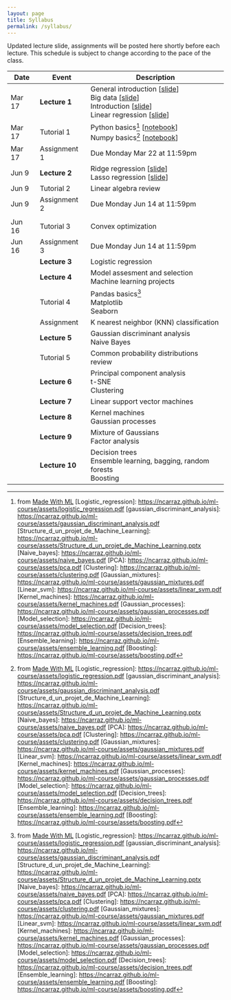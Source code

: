 ```yaml
---
layout: page
title: Syllabus
permalink: /syllabus/
---
```


Updated lecture slide, assignments will be posted here shortly before each lecture. This schedule is subject to change according to the pace of the class.

| Date        | Event      | Description |
| ----------- | ----------- | ----------- |
| Mar 17 | <strong><b>Lecture 1</b> </strong>      |  General introduction [[slide][Introduction_au_machine_learning]] <br/> Big data [[slide][BIG_Data]] <br/>Introduction [[slide][Introduction]] <br/> Linear regression [[slide][Linear_regression]] |
| Mar 17 | Tutorial 1      |  Python basics[^1]  [[notebook][02_Python]]  <br/> Numpy basics[^1]  [[notebook][03_NumPy]]|
| Mar 17 | Assignment 1     |  Due Monday Mar 22 at 11:59pm|
|  Jun 9| <strong><b>Lecture 2 </b></strong>        |  Ridge regression [[slide][Ridge_regression]] <br/> Lasso regression [[slide][Lasso_regression]]|
| Jun 9| Tutorial 2      |  Linear algebra review |
| Jun 9| Assignment 2      |  Due Monday Jun 14 at 11:59pm |
 <!---[[slide][Logistic_regression]] -->| 
| Jun 16| Tutorial 3      |  Convex optimization|
| Jun 16| Assignment 3      |  Due Monday Jun 14 at 11:59pm |
|  | <strong><b>Lecture 3 </b></strong>        |  Logistic regression 
|  | <strong><b>Lecture 4 </b></strong>        |  Model assesment and selection <!---[[slide][Model_selection]] --> <br/> Machine learning projects <!---[[slide][Structure_d_un_projet_de_Machine_Learning]] -->| 
| | Tutorial 4      |  Pandas basics[^1] <!--- [[notebook][Pandas]] --><br/> Matplotlib <br/> Seaborn|
|  | Assignment       | K nearest neighbor (KNN) classification|
|  | <strong><b>Lecture 5 </b></strong>        |  Gaussian discriminant analysis <!---[[slide][gaussian_discriminant_analysis]]--> <br/> Naive Bayes <!---[[slide][Naive_bayes]] -->| 
| | Tutorial 5      |  Common probability distributions review|
|  | <strong><b>Lecture 6 </b></strong>        |  Principal component analysis <!---[[slide][PCA]]--> <br/> t-SNE  <br/> Clustering <!---[[slide][Clustering]]-->| 
|  | <strong><b>Lecture 7 </b></strong>       |  Linear support vector machines <!---[[slide][Linear_svm]]-->| 
|  | <strong><b>Lecture 8 </b></strong>        |  Kernel machines <!---[[slide][Kernel_machines]]--><br/> Gaussian processes <!---[[slide][Gaussian_processes]] -->| 
|  | <strong><b>Lecture 9 </b></strong>        |  Mixture of Gaussians <!---[[slide][Gaussian_mixtures]]--> <br/> Factor analysis|
|  | <strong><b>Lecture 10 </b></strong>        |  Decision trees <!---[[slide][Decision_trees]]--> <br/> Ensemble learning, bagging, random forests<!--- [[slide][Ensemble_learning]] --> <br/> Boosting <!---[[slide][Boosting]]-->|


[Introduction_au_machine_learning]: https://ncarraz.github.io/ml-course/assets/Introduction_au_machine_learning.pptx
[BIG_Data]: https://ncarraz.github.io/ml-course/assets/BIG_Data.pptx
[Introduction]: https://ncarraz.github.io/ml-course/assets/ML_introduction.pdf
[Linear_regression]: https://ncarraz.github.io/ml-course/assets/linear_regression.pdf
[02_Python]: https://colab.research.google.com/github/GokuMohandas/madewithml/blob/main/notebooks/02_Python.ipynb
[03_NumPy]: https://colab.research.google.com/github/GokuMohandas/madewithml/blob/main/notebooks/03_NumPy.ipynb
[Pandas]:https://madewithml.com/courses/basics/pandas/
[Ridge_regression]: https://ncarraz.github.io/ml-course/assets/ridge.pdf
[Lasso_regression]: https://ncarraz.github.io/ml-course/assets/lasso.pdf
[^1]: from [Made With ML](https://madewithml.com)
[Logistic_regression]: https://ncarraz.github.io/ml-course/assets/logistic_regression.pdf
[gaussian_discriminant_analysis]: https://ncarraz.github.io/ml-course/assets/gaussian_discriminant_analysis.pdf
[Structure_d_un_projet_de_Machine_Learning]: https://ncarraz.github.io/ml-course/assets/Structure_d_un_projet_de_Machine_Learning.pptx
[Naive_bayes]: https://ncarraz.github.io/ml-course/assets/naive_bayes.pdf
[PCA]: https://ncarraz.github.io/ml-course/assets/pca.pdf
[Clustering]: https://ncarraz.github.io/ml-course/assets/clustering.pdf
[Gaussian_mixtures]: https://ncarraz.github.io/ml-course/assets/gaussian_mixtures.pdf
[Linear_svm]: https://ncarraz.github.io/ml-course/assets/linear_svm.pdf
[Kernel_machines]: https://ncarraz.github.io/ml-course/assets/kernel_machines.pdf
[Gaussian_processes]: https://ncarraz.github.io/ml-course/assets/gaussian_processes.pdf
[Model_selection]: https://ncarraz.github.io/ml-course/assets/model_selection.pdf
[Decision_trees]: https://ncarraz.github.io/ml-course/assets/decision_trees.pdf
[Ensemble_learning]: https://ncarraz.github.io/ml-course/assets/ensemble_learning.pdf
[Boosting]: https://ncarraz.github.io/ml-course/assets/boosting.pdf


